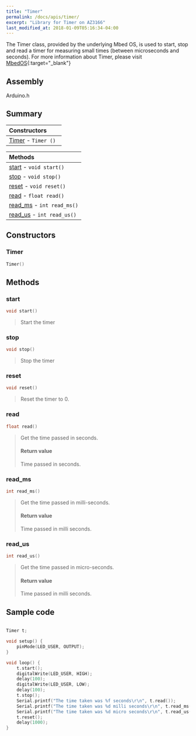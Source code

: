 ```yaml
---
title: "Timer"
permalink: /docs/apis/timer/
excerpt: "Library for Timer on AZ3166"
last_modified_at: 2018-01-09T05:16:34-04:00
---
```


The Timer class, provided by the underlying Mbed OS, is used to start, stop and read a timer for measuring small times (between microseconds and seconds).
For more information about Timer, please visit [MbedOS](https://os.mbed.com/docs/v5.6/reference/timer.html){:target="_blank"}

## Assembly

Arduino.h

## Summary


| Constructors |
| :----------- |
| [Timer](#Timer) - `Timer () ` |

| Methods |
| :------ |
| [start](#start) - `void start()` |
| [stop](#stop) - `void stop()` |
| [reset](#reset) - `void reset()` |
| [read](#read) - `float read()` |
| [read_ms](#read_ms) - `int read_ms()` |
| [read_us](#read_us) - `int read_us()` |

## Constructors

### Timer

```cpp
Timer() 
```


## Methods

### start

```cpp
void start()
```

> Start the timer 
>

### stop

```cpp
void stop()
```

> Stop the timer 
>

### reset

```cpp
void reset()
```

> Reset the timer to 0. 
>


### read

```cpp
float read()
```

> Get the time passed in seconds.
> 
> 
> #### Return value
> 
>  Time passed in seconds.

### read_ms

```cpp
int read_ms()
```

> Get the time passed in milli-seconds.
> 
> 
> #### Return value
> 
>  Time passed in milli seconds.

### read_us

```cpp
int read_us()
```

> Get the time passed in micro-seconds.
> 
> 
> #### Return value
> 
>  Time passed in milli seconds.


## Sample code

```cpp

Timer t;

void setup() {
    pinMode(LED_USER, OUTPUT);
}

void loop() {
    t.start();
    digitalWrite(LED_USER, HIGH);       
    delay(100); 
    digitalWrite(LED_USER, LOW); 
    delay(100); 
    t.stop();
    Serial.printf("The time taken was %f seconds\r\n", t.read());
    Serial.printf("The time taken was %d milli seconds\r\n", t.read_ms());
    Serial.printf("The time taken was %d micro seconds\r\n", t.read_us());
    t.reset();
    delay(1000);
}

```


